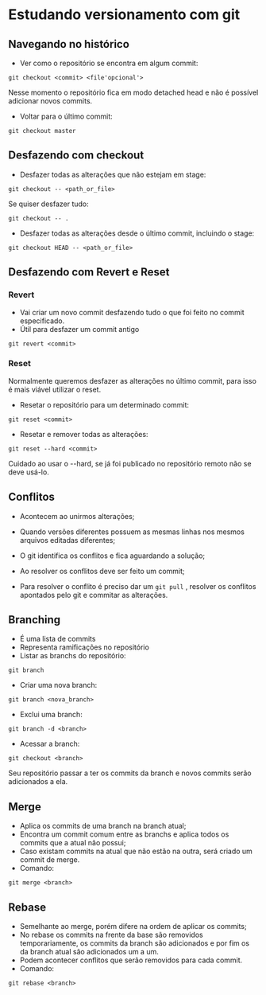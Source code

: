 # Estudando versionamento com git

## Navegando no histórico

- Ver como o repositório se encontra em algum commit:
```git
git checkout <commit> <file'opcional'>
```

Nesse momento o repositório fica em modo detached head e não é possível adicionar novos commits.

- Voltar para o último commit:
```git
git checkout master
```

## Desfazendo com checkout

- Desfazer todas as alterações que não estejam em stage:
```git
git checkout -- <path_or_file>
```

Se quiser desfazer tudo:
```git
git checkout -- .
```

- Desfazer todas as alterações desde o último commit, incluindo o stage:
```git
git checkout HEAD -- <path_or_file>
```

## Desfazendo com Revert e Reset

### Revert
- Vai criar um novo commit desfazendo tudo o que foi feito no commit especificado.
- Útil para desfazer um commit antigo

```git
git revert <commit>
```

### Reset
Normalmente queremos desfazer as alterações no último commit, para isso é mais viável utilizar o reset.
- Resetar o repositório para um determinado commit:
```git
git reset <commit>
```

- Resetar e remover todas as alterações:
```git
git reset --hard <commit>
```
Cuidado ao usar o --hard, se já foi publicado no repositório remoto não se deve usá-lo.

## Conflitos
- Acontecem ao unirmos alterações;
- Quando versões diferentes possuem as mesmas linhas nos mesmos arquivos editadas diferentes;
- O git identifica os conflitos e fica aguardando a solução;
- Ao resolver os conflitos deve ser feito um commit;

- Para resolver o conflito é preciso dar um `git pull` , resolver os conflitos apontados pelo git e commitar as alterações.

## Branching
- É uma lista de commits
- Representa ramificações no repositório
- Listar as branchs do repositório:
```
git branch
```
- Criar uma nova branch:
```
git branch <nova_branch>
```

- Exclui uma branch:
```
git branch -d <branch>
```

- Acessar a branch:
```
git checkout <branch>
```
Seu repositório passar a ter os commits da branch e novos commits serão adicionados a ela.

## Merge
- Aplica os commits de uma branch na branch atual;
- Encontra um commit comum entre as branchs e aplica todos os commits que a atual não possui;
- Caso existam commits na atual que não estão na outra, será criado um commit de merge.
- Comando:
```
git merge <branch>
```

## Rebase
- Semelhante ao merge, porém difere na ordem de aplicar os commits;
- No rebase os commits na frente da base são removidos temporariamente, os commits da branch são adicionados e por fim os da branch atual são adicionados um a um.
- Podem acontecer conflitos que serão removidos para cada commit.
- Comando:
```
git rebase <branch>
```